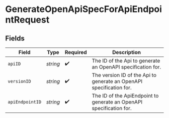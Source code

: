 # GenerateOpenApiSpecForApiEndpointRequest


## Fields

| Field                                                               | Type                                                                | Required                                                            | Description                                                         |
| ------------------------------------------------------------------- | ------------------------------------------------------------------- | ------------------------------------------------------------------- | ------------------------------------------------------------------- |
| `apiID`                                                             | *string*                                                            | :heavy_check_mark:                                                  | The ID of the Api to generate an OpenAPI specification for.         |
| `versionID`                                                         | *string*                                                            | :heavy_check_mark:                                                  | The version ID of the Api to generate an OpenAPI specification for. |
| `apiEndpointID`                                                     | *string*                                                            | :heavy_check_mark:                                                  | The ID of the ApiEndpoint to generate an OpenAPI specification for. |
